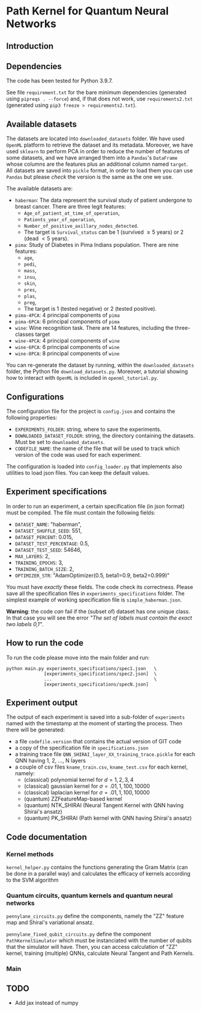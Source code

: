 # Path Kernel for Quantum Neural Networks

## Introduction


## Dependencies 

The code has been tested for Python 3.9.7.

See file `requirement.txt` for the bare minimum dependencies (generated 
using `pipreqs . --force`) and, if that does not work, use 
`requirements2.txt` (generated using `pip3 freeze > requirements2.txt`).

## Available datasets

The datasets are located into `downloaded_datasets` folder. We have used
`OpenML` platform to retrieve the dataset and its metadata. Moreover,
we have used `sklearn` to perform PCA in order to reduce the number
of features of some datasets, and we have arranged them into a `Pandas`'s 
`DataFrame` whose columns are the features plus an additional column
named `target`. All datasets are saved into `pickle` format, in order
to load them you can use `Pandas` but please *check* the version is the same
as the one we use. 

The available datasets are:
* `haberman`: The data represent the survival study of patient undergone to breast cancer. 
There are three legit features: 
    * `Age_of_patient_at_time_of_operation`, 
    * `Patients_year_of_operation`,
    * `Number_of_positive_axillary_nodes_detected`. 
    * The target is `Survival_status` can be 1 (survived $\ge 5$ years) or 2 (dead $<5$ years).
* `pima`: Study of Diabetes in Pima Indians population. There are nine features: 
    * `age`,
    * `pedi`,
    * `mass`, 
    * `insu`, 
    * `skin`,
    * `pres`,
    * `plas`,
    * `preg`,
    * The target is 1 (tested negative) or 2 (tested positive). 
* `pima-4PCA`: 4 principal components of `pima`
* `pima-6PCA`: 6 principal components of `pima`
* `wine`: Wine recognition task. There are 14 features, including the three-classes target
* `wine-4PCA`: 4 principal components of `wine`
* `wine-6PCA`: 6 principal components of `wine`
* `wine-8PCA`: 8 principal components of `wine`

You can re-generate the dataset by running, within the 
`downloaded_datasets` folder, the Python file `download_datasets.py`. 
Moreover, a tutorial showing how to interact with `OpenML` is 
included in `openml_tutorial.py`.

## Configurations

The configuration file for the project is `config.json` and 
contains the following properties:
* `EXPERIMENTS_FOLDER`: string, where to save the experiments.
* `DOWNLOADED_DATASET_FOLDER`: string, the directory containing the datasets. Must be set to `downloaded_datasets`.
* `CODEFILE_NAME`: the name of the file that will be used to track which version of the code was used for each experiment.

The configuration is loaded into `config_loader.py` that implements also
utilities to load json files. You can keep the default values. 

## Experiment specifications
  
In order to run an experiment, a certain specification file (in json
format) must be compiled. The file must contain the following 
fields:
* `DATASET_NAME`: "haberman",
* `DATASET_SHUFFLE_SEED`: 551,
* `DATASET_PERCENT`: 0.015,
* `DATASET_TEST_PERCENTAGE`: 0.5,
* `DATASET_TEST_SEED`: 54646,
* `MAX_LAYERS`: 2,
* `TRAINING_EPOCHS`: 3,
* `TRAINING_BATCH_SIZE`: 2,
* `OPTIMIZER_STR`: "AdamOptimizer(0.5, beta1=0.9, beta2=0.999)"

You must have *exactly* these fields. The code check its correctness.
Please save all the specification files in `experiments_specifications` 
folder. The simplest example of working specification file 
is `simple_haberman.json`.

**Warning**: the code *can* fail if the (subset of) dataset has 
one unique class. In that case you will see the error 
*"The set of labels must contain the exact two labels 0,1"*.

## How to run the code

To run the code please move into the main folder and run:
```
python main.py experiments_specifications/spec1.json   \
              [experiments_specifications/spec2.json]  \
              ...                                      \
              [experiments_specifications/specN.json]
```

## Experiment output

The output of each experiment is saved into a sub-folder of `experiments` named with the timestamp at the moment of 
starting the process. Then there will be generated:
* a file `codefile.version` that contains the actual version of GIT code
* a copy of the specification file in `specifications.json`
* a training trace file `QNN_SHIRAI_layer_XX_training_trace.pickle` for each QNN having 1, 2, ..., N layers
* a couple of csv files `kname_train.csv`, `kname_test.csv` for each kernel, namely:
  * (classical) polynomial kernel for $d=1,2,3,4$
  * (classical) gaussian kernel for $\sigma=.01, 1, 100, 10000$
  * (classical) laplacian kernel for $\sigma=.01, 1, 100, 10000$
  * (quantum) ZZFeatureMap-based kernel
  * (quantum) NTK_SHIRAI (Neural Tangent Kernel with QNN having Shirai's ansatz)
  * (quantum) PK_SHIRAI (Path kernel with QNN having Shirai's ansatz)

## Code documentation

### Kernel methods

`kernel_helper.py` contains the functions generating the Gram Matrix (can be done in a parallel way)
and calculates the efficacy of kernels according to the SVM algorithm

### Quantum circuits, quantum kernels and quantum neural networks

`pennylane_circuits.py` define the components, namely the "ZZ" feature map and Shirai's variational 
ansatz. 

`pennylane_fixed_qubit_circuits.py` define the component `PathKernelSimulator` which must be instanciated with the number of qubits 
that the simulator will have. Then, you can access calculation of "ZZ" kernel, training (multiple) QNNs, 
calculate Neural Tangent and Path Kernels. 

### Main


## TODO

* Add jax instead of numpy